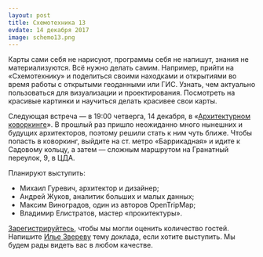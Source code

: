 ```yaml
---
layout: post
title: Схемотехника 13
evdate: 14 декабря 2017
image: schemo13.png
---
```

Карты сами себя не нарисуют, программы себя не напишут, знания не материализуются. Всё нужно делать
самим. Например, прийти на «Схемотехнику» и поделиться своими находками и открытиями во время
работы с открытыми геоданными или ГИС. Узнать, чем актуально пользоваться для визуализации
и проектирования. Посмотреть на красивые картинки и научиться делать красивее свои карты.

Следующая встреча — в 19:00 четверга, 14 декабря, в «[Архитектурном коворкинге](https://www.archcoworking.com/)».
В прошлый раз
пришло неожиданно много нынешних и будущих архитекторов, поэтому решили стать к ним чуть ближе.
Чтобы попасть в коворкинг, выйдите на ст. метро «Баррикадная» и идите к Садовому кольцу, а затем
— сложным маршрутом на Гранатный переулок, 9, в ЦДА.

Планируют выступить:

* Михаил Гуревич, архитектор и дизайнер;
* Андрей Жуков, аналитик больших и малых данных;
* Максим Виноградов, один из авторов OpenTripMap;
* Владимир Елистратов, мастер «прокитектуры».

[Зарегистрируйтесь](https://iz.timepad.ru/event/621394/), чтобы мы могли оценить количество гостей.
Напишите [Илье Звереву](mailto:ilya@zverev.info) тему доклада, если хотите выступить. Мы будем
рады видеть вас в любом качестве.
